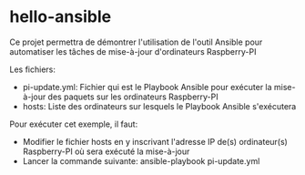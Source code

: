 # hello-ansible
Ce projet permettra de démontrer l'utilisation de l'outil Ansible pour automatiser les tâches de mise-à-jour d'ordinateurs Raspberry-PI

Les fichiers:

- pi-update.yml: Fichier qui est le Playbook Ansible pour exécuter la mise-à-jour des paquets sur les ordinateurs Raspberry-PI
- hosts: Liste des ordinateurs sur lesquels le Playbook Ansible s'exécutera

Pour exécuter cet exemple, il faut:

- Modifier le fichier hosts en y inscrivant l'adresse IP de(s) ordinateur(s) Raspberry-PI où sera exécuté la mise-à-jour
- Lancer la commande suivante: ansible-playbook pi-update.yml


